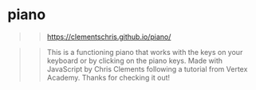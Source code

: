 # piano

>> https://clementschris.github.io/piano/

>> This is a functioning piano that works with the keys on your keyboard or by clicking on the piano keys. Made with JavaScript by Chris Clements following a tutorial from Vertex Academy. Thanks for checking it out! 